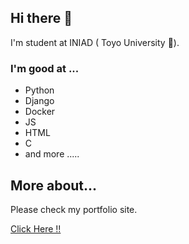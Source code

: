 <link href="https://cdn.jsdelivr.net/npm/bootstrap@5.3.0/dist/css/bootstrap.min.css" rel="stylesheet" integrity="sha384-9ndCyUaIbzAi2FUVXJi0CjmCapSmO7SnpJef0486qhLnuZ2cdeRhO02iuK6FUUVM" crossorigin="anonymous">



## Hi there 👋

I'm student at INIAD ( Toyo University 🗾).

### I'm good at ...
- Python
- Django
- Docker
- JS
- HTML
- C
- and more .....

## More about...
Please check my portfolio site.

<a href =  "https://dai-h15.github.io/my-portfolio/"> Click Here !!  </a>
<script src="https://cdn.jsdelivr.net/npm/bootstrap@5.3.0/dist/js/bootstrap.bundle.min.js" integrity="sha384-geWF76RCwLtnZ8qwWowPQNguL3RmwHVBC9FhGdlKrxdiJJigb/j/68SIy3Te4Bkz" crossorigin="anonymous"></script>
